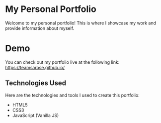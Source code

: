 # My Personal Portfolio
Welcome to my personal portfolio! This is where I showcase my work and provide information about myself.

# Demo
You can check out my portfolio live at the following link:
https://teamsarose.github.io/


## Technologies Used

Here are the technologies and tools I used to create this portfolio:

- HTML5
- CSS3
- JavaScript (Vanilla JS)

